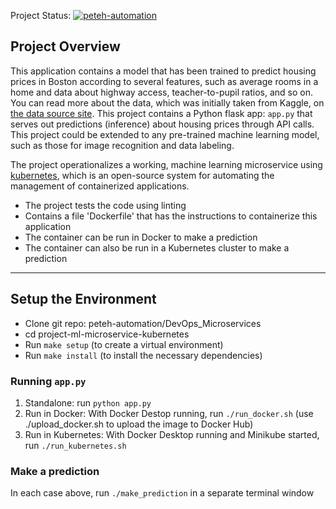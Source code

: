 Project Status: [![peteh-automation](https://circleci.com/gh/peteh-automation/DevOps_Microservices.svg?style=svg)](https://circleci.com/gh/peteh-automation/DevOps_Microservices)

## Project Overview

This application contains a model that has been trained to predict housing prices in Boston according to several features, such as average rooms in a home and data about highway access, teacher-to-pupil ratios, and so on. You can read more about the data, which was initially taken from Kaggle, on [the data source site](https://www.kaggle.com/c/boston-housing). This project contains a Python flask app: `app.py` that serves out predictions (inference) about housing prices through API calls. This project could be extended to any pre-trained machine learning model, such as those for image recognition and data labeling.

The project operationalizes a working, machine learning microservice using [kubernetes](https://kubernetes.io/), which is an open-source system for automating the management of containerized applications. 

* The project tests the code using linting
* Contains a file 'Dockerfile' that has the instructions to containerize this application
* The container can be run in Docker to make a prediction
* The container can also be run in a Kubernetes cluster to make a prediction

---

## Setup the Environment

* Clone git repo: peteh-automation/DevOps_Microservices
* cd project-ml-microservice-kubernetes
* Run `make setup` (to create a virtual environment)
* Run `make install` (to install the necessary dependencies)

### Running `app.py`

1. Standalone: run `python app.py`
2. Run in Docker: With Docker Destop running, run `./run_docker.sh` (use ./upload_docker.sh to upload the image to Docker Hub)
3. Run in Kubernetes: With Docker Desktop running and Minikube started, run `./run_kubernetes.sh`

### Make a prediction

In each case above, run `./make_prediction` in a separate terminal window

